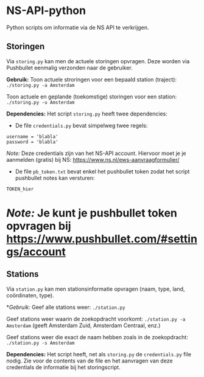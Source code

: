 # NS-API-python
Python scripts om informatie via de NS API te verkrijgen.

## Storingen
Via `storing.py` kan men de actuele storingen opvragen. Deze worden via Pushbullet eenmalig verzonden naar de gebruiker.

**Gebruik:**
Toon actuele stroringen voor een bepaald station (traject):
`./storing.py -a Amsterdam`

Toon actuele en geplande (toekomstige) storingen voor een station:
`./storing.py -u Amsterdam`

**Dependencies:**
Het script `storing.py` heeft twee dependencies:
- De file `credentials.py` bevat simpelweg twee regels: 
```
username = 'blabla'
password = 'blabla'
```
*Note:* Deze credentials zijn van het NS-API account. Hiervoor moet je je aanmelden (gratis) bij NS: https://www.ns.nl/ews-aanvraagformulier/
- De file `pb_token.txt` bevat enkel het pushbullet token zodat het script pushbullet notes kan versturen:
```
TOKEN_hier
```
*Note:* Je kunt je pushbullet token opvragen bij https://www.pushbullet.com/#settings/account
=============
## Stations
Via `station.py` kan men stationsinformatie opvragen (naam, type, land, coördinaten, type).

**Gebruik:*
Geef alle stations weer:
`./station.py`

Geef stations weer waarin de zoekopdracht voorkomt:
`./station.py -a Amsterdam`
(geeft Amsterdam Zuid, Amsterdam Centraal, enz.)

Geef stations weer die exact de naam hebben zoals in de zoekopdracht:
`./station.py -s Amsterdam`

**Dependencies:**
Het script heeft, net als `storing.py` de `credentials.py` file nodig. Zie voor de contents van de file en het aanvragen van deze credentials de informatie bij het storingscript. 
